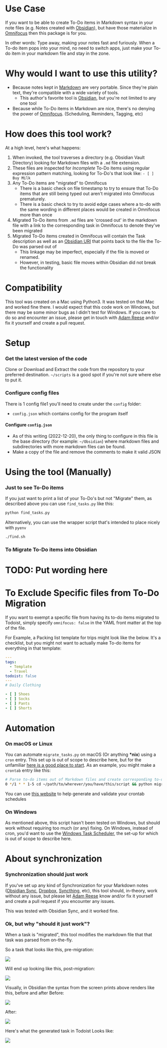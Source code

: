 # Use Case

If you want to be able to create To-Do items in Markdown syntax in your note files (e.g. Notes created with [Obsidian](https://obsidian.md/)), but have those materialize in [Omnifocus](https://www.omnigroup.com/omnifocus/) then this package is for you.

In other words: Type away, making your notes fast and furiously. When a To-do item pops into your mind, no need to switch apps, just make your To-do item in your markdown file and stay in the zone.

# Why would I want to use this utility?

- Because notes kept in [Markdown](https://www.markdownguide.org/basic-syntax/) are very portable. Since they're plain text, they're compatible with a wide variety of tools.
  - This author's favorite tool is [Obsidian](https://obsidian.md/), but you're not limited to any one tool
- Because while To-Do items in Markdown are nice, there's no denying the power of [Omnifocus](https://www.omnigroup.com/omnifocus/). (Scheduling, Reminders, Tagging, etc)

# How does this tool work?

At a high level, here's what happens:

1. When invoked, the tool traverses a directory (e.g. Obsidian Vault Directory) looking for Markdown files with a `.md` file extension.
2. These files are inspected for _Incomplete_ To-Do items using regular expression pattern matching, looking for To-Do's that look like: `- [ ] Buy Milk`
3. Any To-Do items are "migrated" to Omnifocus
   - There is a basic check on file timestamp to try to ensure that To-Do items that are still being typed out aren't migrated into Omnifocus prematurely.
   - There is a basic check to try to avoid edge cases where a to-do with the same wording in different places would be created in Omnifocus more than once
4. Migrated To-Do items from `.md` files are 'crossed out' in the markdown file with a link to the corresponding task in Omnifocus to denote they've been migrated
5. Migrated To-Do items created in Omnifocus will contain the Task description as well as an [Obsidian URI](https://help.obsidian.md/Advanced+topics/Using+obsidian+URI) that points back to the file the To-Do was parsed out of
   - This linkage may be imperfect, especially if the file is moved or renamed.
   - However, in testing, basic file moves within Obsidian did not break the functionality

# Compatibility

This tool was created on a Mac using Python3. It was tested on that Mac and worked fine there. I would expect that this code work on Windows, but there may be some minor bugs as I didn't test for Windows. If you care to do so and encounter an issue, please get in touch with [Adam Reese](https://github.com/areese801) and/or fix it yourself and create a pull request.

# Setup

### Get the latest version of the code

Clone or Download and Extract the code from the repository to your preferred destination. `~/scripts` is a good spot if you're not sure where else to put it.

### Configure config files

There is 1 config file1 you'll need to create under the `config` folder:

- `config.json` which contains config for the program itself

#### Configure `config.json`

- As of this writing (2022-12-20), the only thing to configure in this file is the base directory (for example: `~/Obsidian`) where markdown files and subdirectories with more markdown files can be found.
- Make a copy of the file and remove the comments to make it valid JSON

# Using the tool (Manually)

### Just to see To-Do items

If you just want to print a list of your To-Do's but not "Migrate" them, as described above you can use `find_tasks.py` like this:

```bash
python find_tasks.py
```

Alternatively, you can use the wrapper script that's intended to place nicely with `pyenv`

```bash
./find.sh
```

### To Migrate To-Do items into Obsidian

# TODO: Put wording here

# To Exclude Specific files from To-Do Migration

If you want to exempt a specific file from having its to-do items migrated to Todoist, simply specify `omnifocus: false` in the YAML front matter at the top of the file.

For Example, a Packing list template for trips might look like the below. It's a checklist, but you might not want to actually make To-do items for everything in that template:

```yaml
---
tags:
  - Template
  - Travel
todoist: false
---
# Daily Clothing

- [ ] Shoes
- [ ] Socks
- [ ] Pants
- [ ] Shorts
```

# Automation

### On macOS or Linux

You can automate `migrate_tasks.py` on macOS (Or anything **\*nix**) using a `cron` entry. This set up is out of scope to describe here, but for the unfamiliar [here is a good place to start](https://www.howtogeek.com/101288/how-to-schedule-tasks-on-linux-an-introduction-to-crontab-files/). As an example, you might make a `crontab` entry like this:

```bash
# Parse to-do items out of Markdown files and create corresponding to-do's in Todoist
0 */1 * * 1-5 cd ~/path/to/wherever/you/have/this/script && python migrate_tasks.py > /tmp/migrate_tasks.log 2>&1
```

You can use [this website](https://crontab.guru/) to help generate and validate your crontab schedules

### On Windows

As mentioned above, this script hasn't been tested on Windows, but should work without requiring too much (or any) fixing. On Windows, instead of cron, you'd want to use the [Windows Task Scheduler](https://www.windowscentral.com/how-create-automated-task-using-task-scheduler-windows-10), the set-up for which is out of scope to describe here.

# About synchronization

### Synchronization should just work

If you've set up any kind of Synchronization for your Markdown notes ([Obsidian Sync](https://obsidian.md/sync), [Dropbox](https://www.dropbox.com/), [Syncthing](https://syncthing.net/), etc), this tool should, in-theory, work without any issue, but please let [Adam Reese](https://github.com/areese801) know and/or fix it yourself and create a pull request if you encounter any issues.

This was tested with Obsidian Sync, and it worked fine.

### Ok, but why "should it just work"?

When a task is "migrated", this tool modifies the markdown file that that task was parsed from on-the-fly.

So a task that looks like this, pre-migration:

![](./_resources/Pasted%20image%2020221220110643.png)

Will end up looking like this, post-migration:

![](./_resources/Pasted%20image%2020221220110655.png)

Visually, in Obsidian the syntax from the screen prints above renders like this, before and after
Before:

![](./_resources/Pasted%20image%2020221220110918.png)

After:

![](./_resources/Pasted%20image%2020221220110807.png)

Here's what the generated task in Todoist Looks like:

![](./_resources/Pasted%20image%2020221220110455.png)
